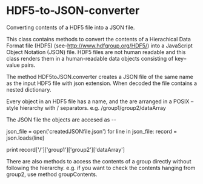 HDF5-to-JSON-converter
======================

Converting contents of a HDF5 file into a JSON file. 

This class contains methods to convert the contents of a Hierachical Data Format file (HDF5) (see-http://www.hdfgroup.org/HDF5/) into a JavaScript Object Notation (JSON) file. HDF5 files are not human readable and this class renders them in a human-readable data objects consisting of key–value pairs. 

The method HDF5toJSON.converter creates a JSON file of the same name as the input HDF5 file with json extension. When decoded the file contains a nested dictionary. 

Every object in an HDF5 file has a name, and the are arranged in a POSIX – style hierarchy with / separators.
e.g. /group1/group2/dataArray


The JSON file the objects are accesed as -- 

json_file = open('createdJSONfile.json')
for line in json_file:
record = json.loads(line)


print record['/']['group1']['group2']['dataArray']

There are also methods to access the contents of a group directly without following the hierarchy. e.g. if you want to check the contents hanging from group2, use method groupContents. 



